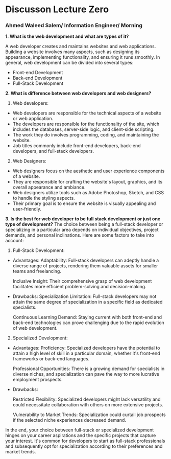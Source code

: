 # Discusson Lecture Zero

### Ahmed Waleed Salem/ Information Engineer/ Morning


**1. What is the web development and what are types of it?**

A web developer creates and maintains websites and web applications. Building a website involves many aspects, such as designing its appearance, implementing functionality, and ensuring it runs smoothly. In general, web development can be divided into several types:

*    Front-end Development
*    Back-end Development
*    Full-Stack Development


**2. What is difference between web developers and web designers?**

 1. Web developers:

* Web developers are responsible for the technical aspects of a website or web application.
* The developers are responsible for the functionality of the site, which includes the databases, server-side logic, and client-side scripting.
* The work they do involves programming, coding, and maintaining the website.
* Job titles commonly include front-end developers, back-end developers, and full-stack developers.

 2. Web Designers:
* Web designers focus on the aesthetic and user experience components of a website.
* They are responsible for crafting the website's layout, graphics, and its overall appearance and ambiance.
* Web designers utilize tools such as Adobe Photoshop, Sketch, and CSS to handle the styling aspects.
* Their primary goal is to ensure the website is visually appealing and user-friendly.


**3. Is the best for web developer to be full stack development or just one type of development?**
The choice between being a full-stack developer or specializing in a particular area depends on individual objectives, project demands, and personal inclinations. Here are some factors to take into account:

1. Full-Stack Development:
* Advantages:
        Adaptability: Full-stack developers can adeptly handle a diverse range of projects, rendering them valuable assets for smaller teams and freelancing.

    Inclusive Insight: Their comprehensive grasp of web development facilitates more efficient problem-solving and decision-making.

* Drawbacks:
        Specialization Limitation: Full-stack developers may not attain the same degree of specialization in a specific field as dedicated specialists.

    Continuous Learning Demand: Staying current with both front-end and back-end technologies can prove challenging due to the rapid evolution of web development.

2. Specialized Development:

* Advantages:
        Proficiency: Specialized developers have the potential to attain a high level of skill in a particular domain, whether it's front-end frameworks or back-end languages.

    Professional Opportunities: There is a growing demand for specialists in diverse niches, and specialization can pave the way to more lucrative employment prospects.

* Drawbacks: 

    Restricted Flexibility: Specialized developers might lack versatility and could necessitate collaboration with others on more extensive projects.
    
    Vulnerability to Market Trends: Specialization could curtail job prospects if the selected niche experiences decreased demand.





In the end, your choice between full-stack or specialized development hinges on your career aspirations and the specific projects that capture your interest. It's common for developers to start as full-stack professionals and subsequently opt for specialization according to their preferences and market trends.